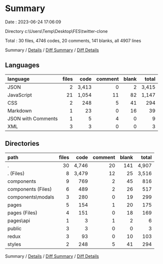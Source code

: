 # Summary

Date : 2023-06-24 17:06:09

Directory c:\\Users\\Temp\\Desktop\\FES\\twitter-clone

Total : 30 files,  4746 codes, 20 comments, 141 blanks, all 4907 lines

Summary / [Details](details.md) / [Diff Summary](diff.md) / [Diff Details](diff-details.md)

## Languages
| language | files | code | comment | blank | total |
| :--- | ---: | ---: | ---: | ---: | ---: |
| JSON | 2 | 3,413 | 0 | 2 | 3,415 |
| JavaScript | 21 | 1,054 | 11 | 82 | 1,147 |
| CSS | 2 | 248 | 5 | 41 | 294 |
| Markdown | 1 | 23 | 0 | 16 | 39 |
| JSON with Comments | 1 | 5 | 4 | 0 | 9 |
| XML | 3 | 3 | 0 | 0 | 3 |

## Directories
| path | files | code | comment | blank | total |
| :--- | ---: | ---: | ---: | ---: | ---: |
| . | 30 | 4,746 | 20 | 141 | 4,907 |
| . (Files) | 8 | 3,479 | 12 | 25 | 3,516 |
| components | 9 | 769 | 2 | 45 | 816 |
| components (Files) | 6 | 489 | 2 | 26 | 517 |
| components\\modals | 3 | 280 | 0 | 19 | 299 |
| pages | 5 | 154 | 1 | 20 | 175 |
| pages (Files) | 4 | 151 | 0 | 18 | 169 |
| pages\\api | 1 | 3 | 1 | 2 | 6 |
| public | 3 | 3 | 0 | 0 | 3 |
| redux | 3 | 93 | 0 | 10 | 103 |
| styles | 2 | 248 | 5 | 41 | 294 |

Summary / [Details](details.md) / [Diff Summary](diff.md) / [Diff Details](diff-details.md)